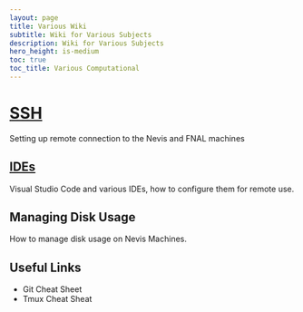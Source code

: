 ```yaml
---
layout: page
title: Various Wiki
subtitle: Wiki for Various Subjects
description: Wiki for Various Subjects
hero_height: is-medium
toc: true
toc_title: Various Computational
---
```




[SSH](ssh.md)
======================================

Setting up remote connection to the Nevis and FNAL machines


[IDEs](ide.md)
------------------------------------------------------------

Visual Studio Code and various IDEs, how to configure them for remote use.


Managing Disk Usage 
------------------------------------------------------------

How to manage disk usage on Nevis Machines.


Useful Links
------------------------------------------------------------

- Git Cheat Sheet
- Tmux Cheat Sheat